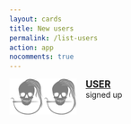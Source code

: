 ```yaml
---
layout: cards
title: New users
permalink: /list-users
action: app
nocomments: true
---
```

<div class="container mb-5">
    <div class="row mb-5" id="userlist">
        <div class="col-xl-4 col-md-6 hidden mb-3" id="userdiv" style="clear: both;">
            <div class="paper drop-shadow" style="clear: both;">
                <img src="/img/logo/spinner.svg" class="avatar" style="float: left; margin: 0 1rem 1rem 0;">
                <p><big><b><a href="#" class="profile-link">USER</a></b></big><br>signed up <span class="date timeago" datetime=""></span></p>
                <div class="badges" style="clear: both;"></div>
            </div>
        </div>
    </div>
</div>
